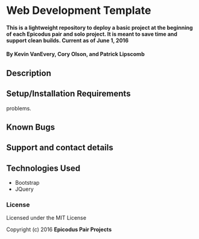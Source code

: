 # Web Development Template

#### This is a lightweight repository to deploy a basic project at the beginning of each Epicodus pair and solo project. It is meant to save time and support clean builds. Current as of June 1, 2016

#### By Kevin VanEvery, Cory Olson, and Patrick Lipscomb

## Description



## Setup/Installation Requirements

 problems.

## Known Bugs



## Support and contact details



## Technologies Used

* Bootstrap
* JQuery

### License

Licensed under the MIT License

Copyright (c) 2016 **Epicodus Pair Projects**
